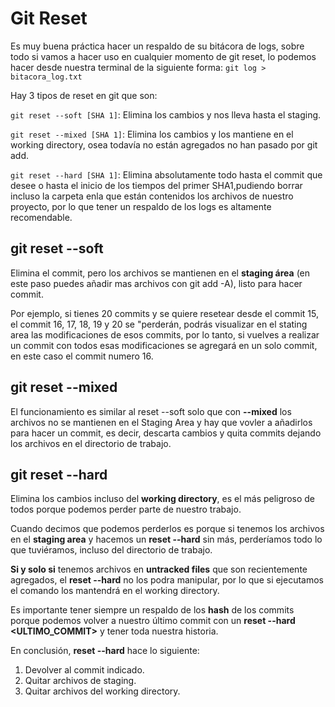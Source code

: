 # Git Reset

Es muy buena práctica hacer  un respaldo de su bitácora de logs, sobre todo si vamos a hacer uso en cualquier momento de git reset, lo podemos hacer desde nuestra terminal de la siguiente forma:
`git log > bitacora_log.txt`


Hay 3 tipos de reset en git que son:

`git reset --soft [SHA 1]`: Elimina los cambios y nos lleva hasta el staging.

`git reset --mixed [SHA 1]`: Elimina los cambios y los mantiene en el working directory, osea todavía no están agregados no han pasado por git add.

`git reset --hard [SHA 1]`: Elimina absolutamente todo hasta el commit que desee o hasta el inicio de los tiempos del primer SHA1,pudiendo borrar incluso la carpeta enla que están contenidos los archivos de nuestro proyecto, por lo que tener un respaldo de los logs es altamente recomendable.


## git reset --soft <SHA1>

Elimina el commit, pero los archivos se mantienen en el **staging área** (en este paso puedes añadir mas archivos con git add -A), listo para hacer commit.

Por ejemplo, si tienes 20 commits y se quiere resetear desde el commit 15, el commit 16, 17, 18, 19 y 20 se "perderán, podrás visualizar en el stating area las modificaciones de esos commits, por lo tanto, si vuelves a realizar un commit con todos esas modificaciones se agregará en un solo commit, en este caso el commit numero 16.


## git reset --mixed <SHA1>

El funcionamiento es similar al reset --soft solo que con **--mixed** los archivos no se mantienen en el Staging Area y hay que vovler a añadirlos para hacer un commit, es decir, descarta cambios y quita commits dejando los archivos en el directorio de trabajo.


## git reset --hard <SHA1>

Elimina los cambios incluso del **working directory**, es el más peligroso de todos porque podemos perder parte de nuestro trabajo.

Cuando decimos que podemos perderlos es porque si tenemos los archivos en el **staging area** y hacemos un **reset --hard** sin más, perderíamos todo lo que tuviéramos, incluso del directorio de trabajo.

**Si y solo si** tenemos archivos en **untracked files** que son recientemente agregados, el **reset --hard** no los podra manipular, por lo que si ejecutamos el comando los mantendrá en el working directory.

Es importante tener siempre un respaldo de los **hash** de los commits porque podemos volver a nuestro último commit con un **reset --hard <ULTIMO_COMMIT>** y tener toda nuestra historia.

En conclusión, **reset --hard** hace lo siguiente:

1. Devolver al commit indicado.
2. Quitar archivos de staging.
3. Quitar archivos del working directory.

